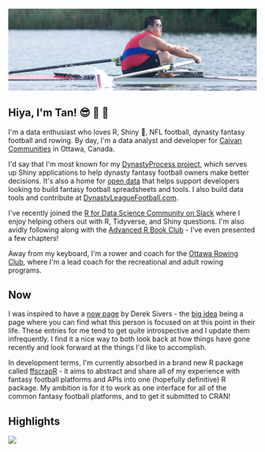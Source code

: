 ![Tan rowing](https://github.com/tanho63/tanho63/blob/tanho63-patch-1/cover.png?raw=true)

## Hiya, I'm Tan! :sunglasses: :football: :rowboat: 

I'm a data enthusiast who loves R, Shiny :star_struck:, NFL football, dynasty fantasy football and rowing. By day, I'm a data analyst and developer for [Caivan Communities](https://caivan.com) in Ottawa, Canada.

I'd say that I'm most known for my [DynastyProcess project](https://github.com/DynastyProcess), which serves up Shiny applications to help dynasty fantasy football owners make better decisions. It's also a home for [open data](https://github.com/DynastyProcess/Data) that helps support developers looking to build fantasy football spreadsheets and tools. I also build data tools and contribute at [DynastyLeagueFootball.com](https://dynastyleaguefootball.com).

I've recently joined the [R for Data Science Community on Slack](https://www.rfordatasci.com/) where I enjoy helping others out with R, Tidyverse, and Shiny questions. I'm also avidly following along with the [Advanced R Book Club](https://github.com/r4ds/bookclub-advanced_r) - I've even presented a few chapters!

Away from my keyboard, I'm a rower and coach for the [Ottawa Rowing Club](https://ottawarowingclub.com), where I'm a lead coach for the recreational and adult rowing programs. 

## Now
I was inspired to have a [now page](https://tanho.ca/now) by Derek Sivers - the [big idea](https://nownownow.com/about) being a page where you can find what this person is focused on at this point in their life. These entries for me tend to get quite introspective and I update them infrequently. I find it a nice way to both look back at how things have gone recently and look forward at the things I'd like to accomplish. 

In development terms, I'm currently absorbed in a brand new R package called [ffscrapR](https://github.com/DynastyProcess/ffscrapr) - it aims to abstract and share all of my experience with fantasy football platforms and APIs into one (hopefully definitive) R package. My ambition is for it to work as one interface for all of the common fantasy football platforms, and to get it submitted to CRAN!

## Highlights

![](https://twitter.com/i/status/1255115730548330496)

